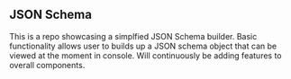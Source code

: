 ## JSON Schema

This is a repo showcasing a simplfied JSON Schema builder.
Basic functionality allows user to builds up a JSON schema object that can be viewed at the moment in console. 
Will continuously be adding features to overall components.